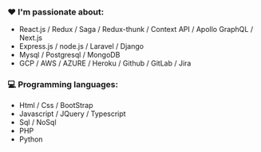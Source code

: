 ### :heart: I'm passionate about:

- React.js / Redux / Saga / Redux-thunk / Context API / Apollo GraphQL / Next.js
- Express.js / node.js / Laravel / Django
- Mysql / Postgresql / MongoDB
- GCP / AWS / AZURE / Heroku / Github / GitLab / Jira

### :computer: Programming languages:

- Html / Css / BootStrap
- Javascript / JQuery / Typescript
- Sql / NoSql
- PHP
- Python
